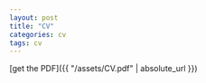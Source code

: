 ```yaml
---
layout: post
title: "CV"
categories: cv
tags: cv
---
```


[get the PDF]({{ "/assets/CV.pdf" | absolute_url }})
